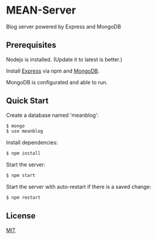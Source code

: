 # MEAN-Server

Blog server powered by Express and MongoDB


## Prerequisites

Nodejs is installed. (Update it to latest is better.)

Install [Express](https://expressjs.com/) via npm and [MongoDB](https://www.mongodb.com/).

MongoDB is configurated and able to run.


## Quick Start

   Create a database named 'meanblog':

```bash
$ mongo
$ use meanblog
```

  Install dependencies:

```bash
$ npm install
```

   Start the server:

```bash
$ npm start
```
   Start the server with auto-restart if there is a saved change:
```bash
$ npm restart
```

## License

  [MIT](LICENSE)